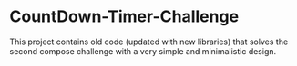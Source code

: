 # CountDown-Timer-Challenge
This project contains old code (updated with new libraries) that solves the second compose challenge with a very simple and minimalistic design.

